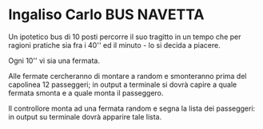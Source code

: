 
# Ingaliso Carlo BUS NAVETTA

Un ipotetico bus di 10 posti percorre il suo tragitto in un tempo che per ragioni pratiche sia fra i 40'' ed il minuto - lo si decida a piacere.

Ogni 10'' vi sia una fermata.

Alle fermate cercheranno di montare a random e smonteranno prima del capolinea 12 passeggeri; in output a terminale si dovrà capire a quale fermata smonta e a quale monta il passeggero.

Il controllore monta ad una fermata random e segna la lista dei passeggeri: in output su terminale dovrà apparire tale lista.


